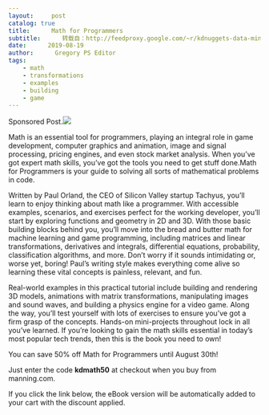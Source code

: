 ```yaml
---
layout:     post
catalog: true
title:      Math for Programmers
subtitle:      转载自：http://feedproxy.google.com/~r/kdnuggets-data-mining-analytics/~3/wYJC-Zw1hiw/manning-math-programmers.html
date:      2019-08-19
author:      Gregory PS Editor
tags:
    - math
    - transformations
    - examples
    - building
    - game
---
```


Sponsored Post.![](http://feedproxy.google.com/images/manning-orland-math-programmers-400.jpg)


Math is an essential tool for programmers, playing an integral role in game development, computer graphics and animation, image and signal processing, pricing engines, and even stock market analysis. When you’ve got expert math skills, you’ve got the tools you need to get stuff done.Math for Programmers is your guide to solving all sorts of mathematical problems in code.

Written by Paul Orland, the CEO of Silicon Valley startup Tachyus, you’ll learn to enjoy thinking about math like a programmer. With accessible examples, scenarios, and exercises perfect for the working developer, you’ll start by exploring functions and geometry in 2D and 3D. With those basic building blocks behind you, you’ll move into the bread and butter math for machine learning and game programming, including matrices and linear transformations, derivatives and integrals, differential equations, probability, classification algorithms, and more. Don’t worry if it sounds intimidating or, worse yet, boring! Paul’s writing style makes everything come alive so learning these vital concepts is painless, relevant, and fun.

Real-world examples in this practical tutorial include building and rendering 3D models, animations with matrix transformations, manipulating images and sound waves, and building a physics engine for a video game. Along the way, you’ll test yourself with lots of exercises to ensure you’ve got a firm grasp of the concepts. Hands-on mini-projects throughout lock in all you’ve learned. If you’re looking to gain the math skills essential in today’s most popular tech trends, then this is the book you need to own!

You can save 50% off Math for Programmers until August 30th! 

Just enter the code **kdmath50** at checkout when you buy from manning.com. 

If you click the link below, the eBook version will be automatically added to your cart with the discount applied.
